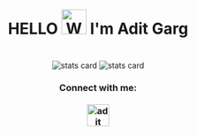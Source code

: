 <!-- <link src="https://github.com/adit-garg/adit-garg.github.io/blob/master/assets/css/style.css" rel="stylesheet"> -->
<h1 align = "center"> HELLO <img src="https://raw.githubusercontent.com/nixin72/nixin72/master/wave.gif" 
         alt="Waving hand animated gif"
         height="45"
         width="45" /> I'm Adit Garg</h1>
<h5 align="center"></h5>
<p align="center"><br>
         <img alt= "stats card" src="https://github-readme-streak-stats.herokuapp.com/?user=adit-garg&theme=radical">
         <img alt= "stats card" src="https://github-readme-stats.vercel.app/api?username=adit-garg&count_private=true&theme=radical&show_icons=true"/></p>
<h3 align="center">Connect with me:<br><br>
<a target="blank" href="https://www.linkedin.com/in/aditgarg05/"><img align="center" src="https://img.icons8.com/cute-clipart/64/000000/linkedin.png" alt="adit garg" height="40" width="40" /></a>
<!--<a target="blank" style="padding: 25px" href="https://dev.to/adit"><img src="https://img.icons8.com/external-tal-revivo-filled-tal-revivo/24/000000/external-dev-community-where-programmers-share-ideas-and-help-each-other-grow-logo-filled-tal-revivo.png" alt="adit garg" height="40" width="40"/></a>--></h3>
<!--<p align="center">
  <img src="https://github.com/adit-garg/adit-garg/raw/output/github-contribution-grid-snake.svg" alt="snake"></center>
</p>-->
<!--
**adit-garg/adit-garg** is a ✨ _special_ ✨ repository because its `README.md` (this file) appears on your GitHub profile.

